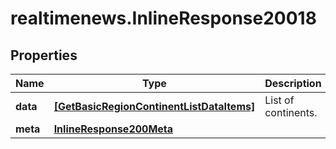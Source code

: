 # realtimenews.InlineResponse20018

## Properties

Name | Type | Description | Notes
------------ | ------------- | ------------- | -------------
**data** | [**[GetBasicRegionContinentListDataItems]**](GetBasicRegionContinentListDataItems.md) | List of continents. | [optional] 
**meta** | [**InlineResponse200Meta**](InlineResponse200Meta.md) |  | [optional] 


